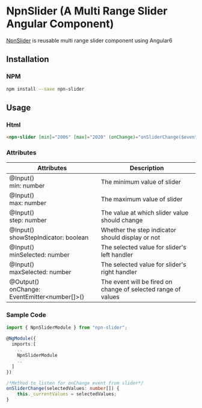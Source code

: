 # NpnSlider (A Multi Range Slider Angular Component)

[NpnSlider](https://npnm.github.io/NpnSlider/) is reusable multi range slider component using Angular6

## Installation
### NPM
```sh
npm install --save npn-slider
```

## Usage
### Html
```html
<npn-slider [min]="2006" [max]="2020" (onChange)="onSliderChange($event)"></npn-slider>
```
### Attributes
Attributes | Description
-----------|------------
@Input() <br> min: number | The minimum value of slider
@Input() <br> max: number | The maximum value of slider
@Input() <br> step: number | The value at which slider value should change
@Input() <br> showStepIndicator: boolean | Whether the step indicator should display or not
@Input() <br> minSelected: number | The selected value for slider's left handler
@Input() <br> maxSelected: number | The selected value for slider's right handler
@Output() <br> onChange: EventEmitter<number[]>() | The event will be fired on change of selected range of values

### Sample Code
```ts
import { NpnSliderModule } from "npn-slider";
  
@NgModule({
  imports:[
    ..
    NpnSliderModule
    ..
  ]
})
``` 
```ts
/*Method to listen for onChange event from slider*/
onSliderChange(selectedValues: number[]) {
    this._currentValues = selectedValues;
}
```

